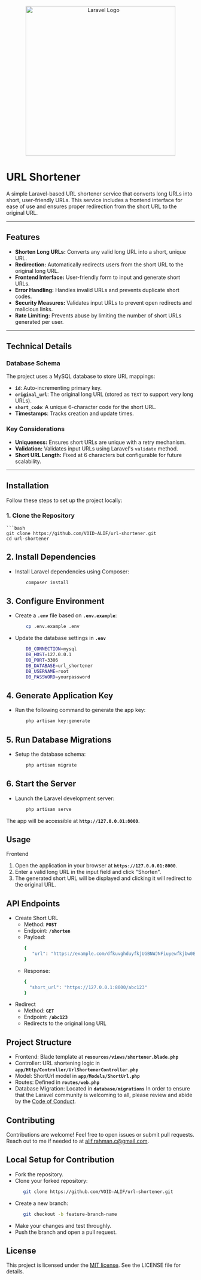 <p align="center"><a href="https://laravel.com" target="_blank"><img src="https://raw.githubusercontent.com/laravel/art/master/logo-lockup/5%20SVG/2%20CMYK/1%20Full%20Color/laravel-logolockup-cmyk-red.svg" width="400" alt="Laravel Logo"></a></p>

# URL Shortener

A simple Laravel-based URL shortener service that converts long URLs into short, user-friendly URLs. This service includes a frontend interface for ease of use and ensures proper redirection from the short URL to the original URL.

---

## **Features**
- **Shorten Long URLs:** Converts any valid long URL into a short, unique URL.
- **Redirection:** Automatically redirects users from the short URL to the original long URL.
- **Frontend Interface:** User-friendly form to input and generate short URLs.
- **Error Handling:** Handles invalid URLs and prevents duplicate short codes.
- **Security Measures:** Validates input URLs to prevent open redirects and malicious links.
- **Rate Limiting:** Prevents abuse by limiting the number of short URLs generated per user.

---

## **Technical Details**

### **Database Schema**
The project uses a MySQL database to store URL mappings:
- **`id`**: Auto-incrementing primary key.
- **`original_url`**: The original long URL (stored as `TEXT` to support very long URLs).
- **`short_code`**: A unique 6-character code for the short URL.
- **Timestamps**: Tracks creation and update times.

### **Key Considerations**
- **Uniqueness:** Ensures short URLs are unique with a retry mechanism.
- **Validation:** Validates input URLs using Laravel's `validate` method.
- **Short URL Length:** Fixed at 6 characters but configurable for future scalability.

---

## **Installation**

Follow these steps to set up the project locally:

### **1. Clone the Repository**
    ```bash
    git clone https://github.com/VOID-ALIF/url-shortener.git
    cd url-shortener


## 2. Install Dependencies

- Install Laravel dependencies using Composer:
    ```bash
        composer install

## 3. Configure Environment

- Create a **`.env`** file based on **`.env.example`**:
    ```bash
        cp .env.example .env
- Update the database settings in **`.env`**
    ```bash
        DB_CONNECTION=mysql
        DB_HOST=127.0.0.1
        DB_PORT=3306
        DB_DATABASE=url_shortener
        DB_USERNAME=root
        DB_PASSWORD=yourpassword

## 4. Generate Application Key

- Run the following command to generate the app key:
    ```bash
        php artisan key:generate

## 5. Run Database Migrations

- Setup the database schema:
    ```bash
        php artisan migrate
  
## 6. Start the Server

- Launch the Laravel development server:
    ```bash
        php artisan serve
The app will be accessible at **`http://127.0.0.01:8000`**.

## Usage

Frontend
1. Open the application in your browser at **`https://127.0.0.01:8000`**.
2. Enter a valid long URL in the input field and click "Shorten".
3. The generated short URL will be displayed and clicking it will redirect to the original URL.

## API Endpoints

- Create Short URL
  - Method: **`POST`**
  - Endpoint: **`/shorten`**
  - Payload:
    ```bash
    {
       "url": "https://example.com/dfkuvghduyfkjUGBNWJNFiuyewfkjbw0845tjsndvkgv"
    }
   - Response:
     ```bash
     {
       "short_url": "https://127.0.0.1:8000/abc123"
     }
- Redirect
  - Method: **`GET`**
  - Endpoint: **`/abc123`**
  - Redirects to the original long URL

## Project Structure

- Frontend: Blade template at **`resources/views/shortener.blade.php`**
- Controller: URL shortening logic in **`app/Http/Controller/UrlShortenerController.php`**
- Model: ShortUrl model in **`app/Models/ShortUrl.php`**
- Routes: Defined in **`routes/web.php`**
- Database Migration: Located in **`database/migrations`**
In order to ensure that the Laravel community is welcoming to all, please review and abide by the [Code of Conduct](https://laravel.com/docs/contributions#code-of-conduct).

## Contributing

Contributions are welcome! Feel free to open issues or submit pull requests. Reach out to me if needed to at [alif.rahman.c@gmail.com](mailto:alif.rahman.c@gmail.com).

## Local Setup for Contribution

- Fork the repository.
- Clone your forked repository:
    ```bash
       git clone https://github.com/VOID-ALIF/url-shortener.git
- Create a new branch:
     ```bash
        git checkout -b feature-branch-name
- Make your changes and test throughly.
- Push the branch and open a pull request.


## License

This project is licensed under the [MIT license](https://opensource.org/licenses/MIT). See the LICENSE file for details.
